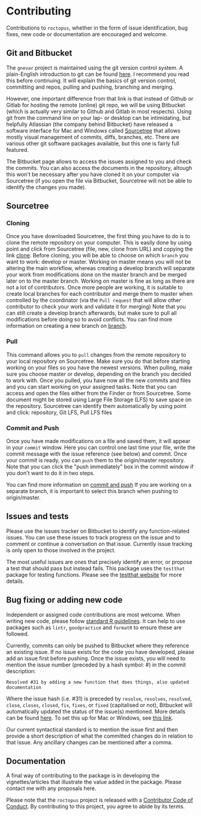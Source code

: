 # Contributing

Contributions to `roctopus`, 
whether in the form of issue identification, bug fixes, new code or documentation 
are encouraged and welcome.

## Git and Bitbucket

The `gnevar` project is maintained using the git version control system.
A plain-English introduction to git can be found [here](https://blog.red-badger.com/2016/11/29/gitgithub-in-plain-english).
I recommend you read this before continuing. 
It will explain the basics of git version control, committing and repos, pulling and pushing,
branching and merging.

However, one important difference from that link is that 
instead of Github or Gitlab for hosting the remote (online) git repo,
we will be using Bitbucket (which is actually very similar to Github and Gitlab in most respects).
Using git from the command line on your lap- or desktop can be intimidating,
but helpfully Atlassian (the company behind Bitbucket) have released a software interface
for Mac and Windows called [Sourcetree](https://www.sourcetreeapp.com)
that allows mostly visual management of commits, diffs, branches, etc.
There are various other git software packages available, but this one is fairly full featured.

The Bitbucket page allows to access the issues assigned to you and check the commits.
You can also access the documents in the repository, altough this won't be necessary after you have
cloned it on your computer via Sourcetree (if you open the file via Bitbucket, Sourcetree will
not be able to identify the changes you made).

## Sourcetree

### Cloning
Once you have downloaded Sourcetree, the first thing you have to do is to 
clone the remote repository on your computer. 
This is easily done by using point and click from Sourcetree
(file, new, clone from URL) and copying the link [clone](https://lmodoux8@bitbucket.org/jhollway/gnevar.git).
Before cloning, you will be able to choose on which `branch` you want to work: 
develop or master. 
Working on master means you will not be altering the main workflow, whereas 
creating a develop branch will separate your work from modifications 
done on the master branch and be merged later on to the master branch.
Working on master is fine as long as there are not a lot of contributors. 
Once more people are working, it is suitable to create local branches for each 
contributor and merge them to master when controlled by the coordinator 
(via the `Pull request` that will allow other contributor to check your work 
and validate it for merging)
Note that you can still create a develop branch afterwards, 
but make sure to pull all modifications before doing so to avoid conflicts. 
You can find more information on creating a new branch on [branch](https://confluence.atlassian.com/sourcetreekb/branch-management-785325799.html). 

### Pull 
This command allows you to `pull` changes from the remote repository to your local repository on Sourcetree.
Make sure you do that before starting working on your files so you have the newest versions. 
When pulling, make sure you choose master or develop, 
depending on the branch you decided to work with. 
Once you pulled, you have now all the new commits and files and 
you can start working on your assigned tasks.
Note that you can access and open the files either from the Finder or from Sourcetree. 
Some document might be stored using Large File Storage (LFS) to save space on the repository. 
Sourcetree can identify them automatically by using point and click: 
repository, Git LFS, Pull LFS files

### Commit and Push
Once you have made modifications on a file and saved them, it will appear in your `commit` window. 
Here you can control one last time your file, write the commit message with the 
issue reference (see below) and commit. 
Once your commit is ready, you can `push` them to the origin/master repository.
Note that you can click the "push immediately" box in the commit window 
if you don't want to do it in two steps. 

You can find more information on [commit and push](https://confluence.atlassian.com/sourcetreekb/commit-push-and-pull-a-repository-on-sourcetree-785616067.html)
If you are working on a separate branch, 
it is important to select this branch when pushing to origin/master.

## Issues and tests

Please use the issues tracker on Bitbucket to identify any function-related issues.
You can use these issues to track progress on the issue and 
to comment or continue a conversation on that issue.
Currently issue tracking is only open to those involved in the project.

The most useful issues are ones that precisely identify an error,
or propose a test that should pass but instead fails.
This package uses the `testthat` package for testing functions.
Please see the [testthat website](https://testthat.r-lib.org) for more details.

## Bug fixing or adding new code

Independent or assigned code contributions are most welcome.
When writing new code, please follow 
[standard R guidelines](https://www.r-bloggers.com/🖊-r-coding-style-guide/). 
It can help to use packages such as `lintr`, `goodpractice` and `formatR` 
to ensure these are followed.

Currently, commits can only be pushed to Bitbucket where they reference an existing issue.
If no issue exists for the code you have developed, please add an issue first before pushing.
Once the issue exists, you will need to mention the issue number (preceded by a hash symbol: #)
in the commit description:

``` Resolved #31 by adding a new function that does things, also updated documentation ```

Where the issue hash (i.e. #31) is preceded by
`resolve`, `resolves`, `resolved`, `close`, `closes`, `closed`, `fix`, `fixes`, or `fixed`
(capitalised or not),
Bitbucket will automatically updated the status of the issue(s) mentioned.
More details can be found [here](https://confluence.atlassian.com/bitbucket/resolve-issues-automatically-when-users-push-code-221451126.html).
To set this up for Mac or Windows, see [this link](https://confluence.atlassian.com/sourcetreekb/link-to-bitbucket-issue-tracker-from-commits-296911608.html).

Our current syntactical standard is to mention the issue first and then 
provide a short description of what the committed changes do 
in relation to that issue.
Any ancillary changes can be mentioned after a comma.

## Documentation

A final way of contributing to the package is in developing the 
vignettes/articles that illustrate the value added in the package. 
Please contact me with any proposals here.

Please note that the `roctopus` project is released with a 
[Contributor Code of Conduct](CODE_OF_CONDUCT.md). 
By contributing to this project, you agree to abide by its terms.

